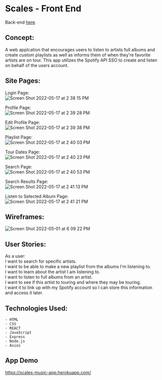 # Scales - Front End

Back-end [here](https://github.com/evanmkeith/scales-backEnd). 

## Concept:
A web applcation that encourages users to listen to artists full albums and create custom playlists as well as informs them of when they're favorite artists are on tour. This app utilizes the Spotify API SSO to create and listen on behalf of the users account. 

## Site Pages: 
Login Page:<br>
![Screen Shot 2022-05-17 at 2 38 15 PM](https://user-images.githubusercontent.com/55766816/168914490-f3aac966-52c7-40b2-8266-ac0e3c08956c.png)

Profile Page: <br>
![Screen Shot 2022-05-17 at 2 39 28 PM](https://user-images.githubusercontent.com/55766816/168914820-6bca6b66-f758-455f-80d5-4844be8efca1.png)

Edit Profile Page: <br>
![Screen Shot 2022-05-17 at 2 39 38 PM](https://user-images.githubusercontent.com/55766816/168914878-a7431e1c-6664-4e23-b97b-7b94bcb63797.png)

Playlist Page: <br>
![Screen Shot 2022-05-17 at 2 40 03 PM](https://user-images.githubusercontent.com/55766816/168914945-497f3c9e-d43a-4cd9-8ff7-5e09e01d9ce4.png)

Tour Dates Page: <br>
![Screen Shot 2022-05-17 at 2 40 23 PM](https://user-images.githubusercontent.com/55766816/168914989-24638fdb-27e2-4861-af29-59aebe598278.png)

Search Page: <br>
![Screen Shot 2022-05-17 at 2 40 53 PM](https://user-images.githubusercontent.com/55766816/168915023-86e6b9bb-50a3-4807-a31c-2778389d402d.png)

Search Results Page: <br>
![Screen Shot 2022-05-17 at 2 41 13 PM](https://user-images.githubusercontent.com/55766816/168915057-1838ef10-141e-4742-8925-80794f1ee572.png)

Listen to Selected Album Page: <br>
![Screen Shot 2022-05-17 at 2 41 21 PM](https://user-images.githubusercontent.com/55766816/168915086-c6c2b053-6946-4eff-8128-ed232add7a1b.png)

## Wireframes:<br>
![Screen Shot 2022-05-01 at 6 09 22 PM](https://user-images.githubusercontent.com/55766816/166173079-e73263f0-e86a-428b-aa0f-6ca675c5e338.png)

## User Stories: 
As a user: <br>
I want to search for specific artists. <br>
I want to be able to make a new playlist from the albums I'm listening to. <br>
I want to learn about the artist I am listening to. <br>
I want to listen to full albums from an artist. <br>
I want to see if this artist to touring and where they may be touring. <br>
I want it to link up with my Spotify account so I can store this information and access it later. <br>

## Technologies Used:
    - HTML
    - CSS
    - REACT
    - JavaScript
    - Express
    - Node.js
    - Axios


## App Demo
https://scales-music-app.herokuapp.com/
